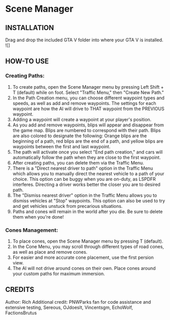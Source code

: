 # Scene Manager

## INSTALLATION
Drag and drop the included GTA V folder into where your GTA V is installed.
![]
## HOW-TO USE
### Creating Paths:
1.  To create paths, open the Scene Manager menu by pressing Left Shift + T (default) while on foot.  Select "Traffic Menu," then "Create New Path."  
2.  In the Path Creation menu, you can choose different waypoint types and speeds, as well as add and remove waypoints.  The settings for each waypoint are how the AI will drive to THAT waypoint from the PREVIOUS waypoint.
3.  Adding a waypoint will create a waypoint at your player's position.
4.  As you add and remove waypoints, blips will appear and disappear from the game map.  Blips are numbered to correspond with their path.  Blips are also colored to designate the following:  Orange blips are the beginning of a path, red blips are the end of a path, and yellow blips are waypoints between the first and last waypoint.
5.  The path will activate once you select "End path creation," and cars will automatically follow the path when they are close to the first waypoint.
6.  After creating paths, you can delete them via the Traffic Menu.
7.  There is a "Direct nearest driver to path" option in the Traffic Menu which allows you to manually direct the nearest vehicle to a path of your choice.  This option can be buggy when you are on-duty, as LSPDFR interferes.  Directing a driver works better the closer you are to desired path.
8.  The "Dismiss nearest driver" option in the Traffic Menu allows you to dismiss vehicles at "Stop" waypoints.  This option can also be used to try and get vehicles unstuck from precarious situations.
9.  Paths and cones will remain in the world after you die.  Be sure to delete them when you're done!

### Cones Management:
1.  To place cones, open the Scene Manager menu by pressing T (default).
2.  In the Cone Menu, you may scroll through different types of road cones, as well as place and remove cones.
3.  For easier and more accurate cone placement, use the first persion view.
4.  The AI will not drive around cones on their own.  Place cones around your custom paths for maximum immersion.


## CREDITS
Author: Rich
Additional credit:  PNWParks fan for code assistance and extensive testing, Sereous, OJdoesIt, Vincentsgm, EchoWolf, FactionsBrutus
